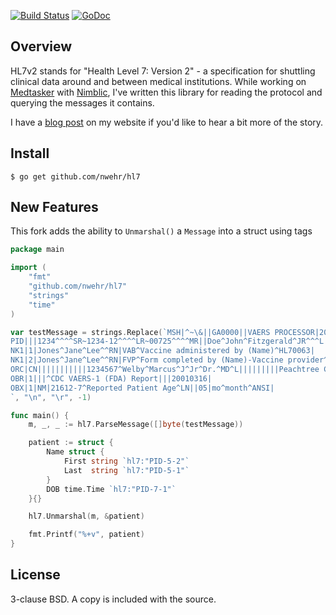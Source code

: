 [![Build Status](https://travis-ci.org/nwehr/hl7.svg?branch=master)](https://travis-ci.org/nwehr/hl7)
[![GoDoc](https://godoc.org/fknsrs.biz/p/hl7?status.svg)](https://godoc.org/fknsrs.biz/p/hl7)

Overview
--------

HL7v2 stands for "Health Level 7: Version 2" - a specification for shuttling
clinical data around and between medical institutions. While working on
[Medtasker](http://medtasker.com/) with [Nimblic](https://github.com/nimblic),
I've written this library for reading the protocol and querying the messages
it contains.

I have a [blog post](https://www.fknsrs.biz/blog/golang-hl7-library.html) on
my website if you'd like to hear a bit more of the story.

Install
-------

```
$ go get github.com/nwehr/hl7
```

New Features
------------

This fork adds the ability to `Unmarshal()` a `Message` into a struct using tags

```go
package main

import (
	"fmt"
	"github.com/nwehr/hl7"
	"strings"
	"time"
)

var testMessage = strings.Replace(`MSH|^~\&||GA0000||VAERS PROCESSOR|20010331605||ORU^R01|20010422GA03|T|2.3.1|||AL|
PID|||1234^^^^SR~1234-12^^^^LR~00725^^^^MR||Doe^John^Fitzgerald^JR^^^L||20001007|M||2106-3^White^HL70005|||(678) 555-1212^^PRN|
NK1|1|Jones^Jane^Lee^^RN|VAB^Vaccine administered by (Name)^HL70063|
NK1|2|Jones^Jane^Lee^^RN|FVP^Form completed by (Name)-Vaccine provider^HL70063|||(404) 554-9097^^WPN|
ORC|CN|||||||||||1234567^Welby^Marcus^J^Jr^Dr.^MD^L|||||||||Peachtree Clinic||(404) 554-9097^^WPN||
OBR|1|||^CDC VAERS-1 (FDA) Report|||20010316|
OBX|1|NM|21612-7^Reported Patient Age^LN||05|mo^month^ANSI|
`, "\n", "\r", -1)

func main() {
	m, _, _ := hl7.ParseMessage([]byte(testMessage))

	patient := struct {
		Name struct {
			First string `hl7:"PID-5-2"`
			Last  string `hl7:"PID-5-1"`
		}
		DOB time.Time `hl7:"PID-7-1"`
	}{}

	hl7.Unmarshal(m, &patient)

	fmt.Printf("%+v", patient)
}

```

License
-------

3-clause BSD. A copy is included with the source.
